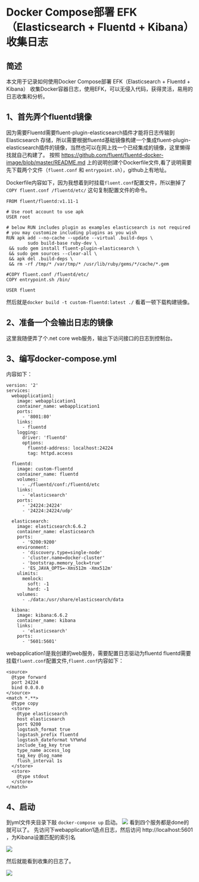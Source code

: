 # Docker Compose部署 EFK（Elasticsearch + Fluentd + Kibana）收集日志
## 简述
本文用于记录如何使用Docker Compose部署 EFK（Elasticsearch + Fluentd + Kibana） 收集Docker容器日志，使用EFK，可以无侵入代码，获得灵活，易用的日志收集和分析。

## 1、首先弄个fluentd镜像
因为需要Fluentd需要fluent-plugin-elasticsearch插件才能将日志传输到Elasticsearch 存储，所以需要根据fluentd基础镜像构建一个集成fluent-plugin-elasticsearch插件的镜像，当然也可以在网上找一个已经集成的镜像，这里懒得找就自己构建了。
按照 https://github.com/fluent/fluentd-docker-image/blob/master/README.md 上的说明创建个Dockerfile文件,看了说明需要先下载两个文件（`fluent.conf` 和 `entrypoint.sh`），github上有地址。

Dockerfile内容如下，因为我想着到时挂载`fluent.conf`配置文件，所以删掉了 `COPY fluent.conf /fluentd/etc/` 这句复制配置文件的命令。
```
FROM fluent/fluentd:v1.11-1

# Use root account to use apk
USER root

# below RUN includes plugin as examples elasticsearch is not required
# you may customize including plugins as you wish
RUN apk add --no-cache --update --virtual .build-deps \
        sudo build-base ruby-dev \
 && sudo gem install fluent-plugin-elasticsearch \
 && sudo gem sources --clear-all \
 && apk del .build-deps \
 && rm -rf /tmp/* /var/tmp/* /usr/lib/ruby/gems/*/cache/*.gem 

#COPY fluent.conf /fluentd/etc/
COPY entrypoint.sh /bin/

USER fluent
```
然后就是`docker build -t custom-fluentd:latest ./` 看着一顿下载构建镜像。

## 2、准备一个会输出日志的镜像
这里我随便弄了个.net core web服务，输出下访问接口的日志到控制台。

## 3、编写docker-compose.yml

内容如下：
```
version: '2'
services:
  webapplication1:
    image: webapplication1
    container_name: webapplication1
    ports:
      - '8001:80'
    links:
      - fluentd
    logging:
      driver: 'fluentd'
      options:
        fluentd-address: localhost:24224
        tag: httpd.access

  fluentd:
    image: custom-fluentd
    container_name: fluentd
    volumes:
      - ./fluentd/conf:/fluentd/etc
    links:
      - 'elasticsearch'
    ports:
      - '24224:24224'
      - '24224:24224/udp'

  elasticsearch:
    image: elasticsearch:6.6.2
    container_name: elasticsearch
    ports:
      - '9200:9200'
    environment:
      - 'discovery.type=single-node'
      - 'cluster.name=docker-cluster'
      - 'bootstrap.memory_lock=true'
      - 'ES_JAVA_OPTS=-Xms512m -Xmx512m'
    ulimits:
      memlock:
        soft: -1
        hard: -1
    volumes:
      - ./data:/usr/share/elasticsearch/data

  kibana:
    image: kibana:6.6.2
    container_name: kibana
    links:
      - 'elasticsearch'
    ports:
      - '5601:5601'
```
webapplication1是我创建的web服务，需要配置日志驱动为fluentd
fluentd需要挂载`fluent.conf`配置文件,`fluent.conf`内容如下：
```
<source>
  @type forward
  port 24224
  bind 0.0.0.0
</source>
<match *.**>
  @type copy
  <store>
    @type elasticsearch
    host elasticsearch
    port 9200
    logstash_format true
    logstash_prefix fluentd
    logstash_dateformat %Y%m%d
    include_tag_key true
    type_name access_log
    tag_key @log_name
    flush_interval 1s
  </store>
  <store>
    @type stdout
  </store>
</match>
```

## 4、启动
到yml文件夹目录下敲 `docker-compose up` 启动。
![](https://img2020.cnblogs.com/blog/1624324/202007/1624324-20200707105743483-973345932.png)
看到四个服务都是done的就可以了。
先访问下webapplication1造点日志，然后访问 http://localhost:5601 ，为Kibana设置匹配的索引名

![](https://img2020.cnblogs.com/blog/1624324/202007/1624324-20200707113843514-1785472362.png)

然后就能看到收集的日志了。

![](https://img2020.cnblogs.com/blog/1624324/202007/1624324-20200707114012637-1951440371.png)
